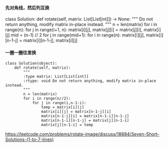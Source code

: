 #### 先对角线，然后列互换
class Solution:
    def rotate(self, matrix: List[List[int]]) -> None:
        """
        Do not return anything, modify matrix in-place instead.
        """
        n = len(matrix)
        for i in range(n):
            for j in range(i+1, n):
                matrix[i][j], matrix[j][i] = matrix[j][i], matrix[i][j]
        mid = (n-1) // 2
        for j in range(mid+1):
            for i in range(n):
                matrix[i][j], matrix[i][n-1-j] = matrix[i][n-1-j], matrix[i][j]

#### 一圈一圈往里换
```
class Solution(object):
    def rotate(self, matrix):
        """
        :type matrix: List[List[int]]
        :rtype: void Do not return anything, modify matrix in-place instead.
        """
        n = len(matrix)
        for i in range(n//2):
            for j in range(i,n-1-i):
                temp = matrix[i][j]
                matrix[i][j] = matrix[n-1-j][i]
                matrix[n-1-j][i] = matrix[n-1-i][n-1-j]
                matrix[n-1-i][n-1-j] = matrix[j][n-1-i]
                matrix[j][n-1-i] = temp
```
                
https://leetcode.com/problems/rotate-image/discuss/18884/Seven-Short-Solutions-(1-to-7-lines)

